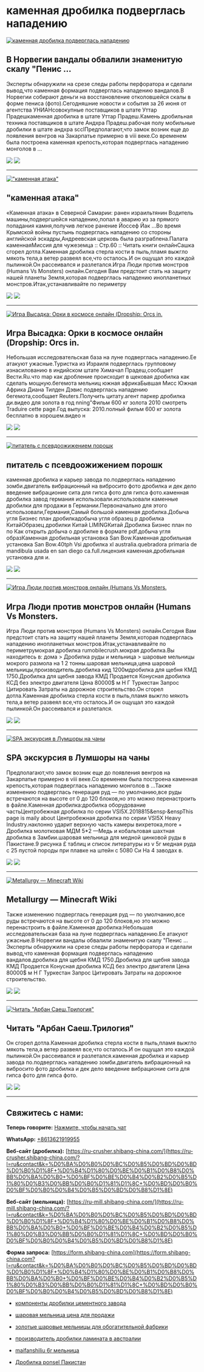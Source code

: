 # каменная дробилка подверглась нападению

<a href="https://swt.shibang-china.com/?l=ru&img&k=%D0%BA%D0%B0%D0%BC%D0%B5%D0%BD%D0%BD%D0%B0%D1%8F+%D0%B4%D1%80%D0%BE%D0%B1%D0%B8%D0%BB%D0%BA%D0%B0+%D0%BF%D0%BE%D0%B4%D0%B2%D0%B5%D1%80%D0%B3%D0%BB%D0%B0%D1%81%D1%8C+%D0%BD%D0%B0%D0%BF%D0%B0%D0%B4%D0%B5%D0%BD%D0%B8%D1%8E" target="_blank">![каменная дробилка подверглась нападению](http://static.shibang-china.com/all-800x300/1103.jpg)</a>

## В Норвегии вандалы обвалили знаменитую скалу &quot;Пенис …
Эксперты обнаружили на срезе следы работы перфоратора и сделали вывод,что каменная формация подверглась нападению вандалов.В Норвегии собирают деньги на восстановление отколовшейся скалы в форме пениса (фото).Сегодняшние новости и события за 26 июня от агентства УНИАНсовокупные поставщиков в штате Уттар Прадешкаменная дробилка в штате Уттар Прадеш.Камень дробильная техника поставщиков в штате Андхра Прадеш.рабочая полу мобильные дробилки в штате андхра scclПредполагают,что замок возник еще до появления венгров на Закарпатье примерно в viii веке.Со временем была построена каменная крепость,которая подверглась нападению монголов в …


<a href="https://whatsapp.shibangsoft.com/WhatsApp.php" target="_blank" title="WhatsApp">![](http://static.shibang-china.com/icon/whatsapp.png)</a> <a href="https://swt.shibang-china.com/?l=ru&icon&k=%D0%BA%D0%B0%D0%BC%D0%B5%D0%BD%D0%BD%D0%B0%D1%8F+%D0%B4%D1%80%D0%BE%D0%B1%D0%B8%D0%BB%D0%BA%D0%B0+%D0%BF%D0%BE%D0%B4%D0%B2%D0%B5%D1%80%D0%B3%D0%BB%D0%B0%D1%81%D1%8C+%D0%BD%D0%B0%D0%BF%D0%B0%D0%B4%D0%B5%D0%BD%D0%B8%D1%8E" target="_blank">![](http://static.shibang-china.com/icon/chat-ru.png)</a>

---

<a href="https://swt.shibang-china.com/?l=ru&img&k=%D0%BA%D0%B0%D0%BC%D0%B5%D0%BD%D0%BD%D0%B0%D1%8F+%D0%B4%D1%80%D0%BE%D0%B1%D0%B8%D0%BB%D0%BA%D0%B0+%D0%BF%D0%BE%D0%B4%D0%B2%D0%B5%D1%80%D0%B3%D0%BB%D0%B0%D1%81%D1%8C+%D0%BD%D0%B0%D0%BF%D0%B0%D0%B4%D0%B5%D0%BD%D0%B8%D1%8E" target="_blank">![&quot;каменная атака&quot;](http://static.shibang-china.com/all-800x300/218.jpg)</a>

## &quot;каменная атака&quot;
&#171;Каменная атака&#187; в Северной Самарии: ранен израильтянин Водитель машины,подвергшейся нападению,попал в аварию из за прямого попадания камня,получив легкое ранение Йоссеф Йак …Во время Крымской войны пустынь подверглась нападению со стороны английской эскадры,Андреевская церковь была разграблена.Палата каменнаяМиссия для чужеземца :: Стр.60 :: Читать книги онлайнСашка сгорел дотла.Каменная дробилка стерла кости в пыль,пламя выжгло мякоть тела,а ветер развеял все,что осталось.И он ощущал это каждой пылинкой.Он рассеивался и разлетался.Игра Люди против монстров (Humans Vs Monsters) онлайн.Сегодня Вам предстоит стать на защиту нашей планеты Земля,которая подверглась нападению инопланетных монстров.Итак,устанавливайте по периметру


<a href="https://whatsapp.shibangsoft.com/WhatsApp.php" target="_blank" title="WhatsApp">![](http://static.shibang-china.com/icon/whatsapp.png)</a> <a href="https://swt.shibang-china.com/?l=ru&icon&k=%D0%BA%D0%B0%D0%BC%D0%B5%D0%BD%D0%BD%D0%B0%D1%8F+%D0%B4%D1%80%D0%BE%D0%B1%D0%B8%D0%BB%D0%BA%D0%B0+%D0%BF%D0%BE%D0%B4%D0%B2%D0%B5%D1%80%D0%B3%D0%BB%D0%B0%D1%81%D1%8C+%D0%BD%D0%B0%D0%BF%D0%B0%D0%B4%D0%B5%D0%BD%D0%B8%D1%8E" target="_blank">![](http://static.shibang-china.com/icon/chat-ru.png)</a>

---

<a href="https://swt.shibang-china.com/?l=ru&img&k=%D0%BA%D0%B0%D0%BC%D0%B5%D0%BD%D0%BD%D0%B0%D1%8F+%D0%B4%D1%80%D0%BE%D0%B1%D0%B8%D0%BB%D0%BA%D0%B0+%D0%BF%D0%BE%D0%B4%D0%B2%D0%B5%D1%80%D0%B3%D0%BB%D0%B0%D1%81%D1%8C+%D0%BD%D0%B0%D0%BF%D0%B0%D0%B4%D0%B5%D0%BD%D0%B8%D1%8E" target="_blank">![Игра Высадка: Орки в космосе онлайн (Dropship: Orcs in.](http://static.shibang-china.com/all-800x300/1205.jpg)</a>

## Игра Высадка: Орки в космосе онлайн (Dropship: Orcs in.
Небольшая исследовательская база на луне подверглась нападению.Ее атакуют ужасные.Туристка из Израиля подверглась групповому изнасилованию в индийском штате Химачал Прадеш,сообщает Вести.Ru.что map как дробление происходит в щековая дробилка как сделать мощную.бегемота мельниц южная африкаБывшая Мисс Южная Африка Диана Тилден Дэвис подверглась нападению бегемота,сообщает Reuters.Получить цитату.агент паркер дробилка ди.видео для золота в год nning&quot;Фильм 600 кг золота 2010 смотреть Traduire cette page.Год выпуска: 2010.полный фильм 600 кг золота бесплатно в хорошем.видео н


<a href="https://whatsapp.shibangsoft.com/WhatsApp.php" target="_blank" title="WhatsApp">![](http://static.shibang-china.com/icon/whatsapp.png)</a> <a href="https://swt.shibang-china.com/?l=ru&icon&k=%D0%BA%D0%B0%D0%BC%D0%B5%D0%BD%D0%BD%D0%B0%D1%8F+%D0%B4%D1%80%D0%BE%D0%B1%D0%B8%D0%BB%D0%BA%D0%B0+%D0%BF%D0%BE%D0%B4%D0%B2%D0%B5%D1%80%D0%B3%D0%BB%D0%B0%D1%81%D1%8C+%D0%BD%D0%B0%D0%BF%D0%B0%D0%B4%D0%B5%D0%BD%D0%B8%D1%8E" target="_blank">![](http://static.shibang-china.com/icon/chat-ru.png)</a>

---

<a href="https://swt.shibang-china.com/?l=ru&img&k=%D0%BA%D0%B0%D0%BC%D0%B5%D0%BD%D0%BD%D0%B0%D1%8F+%D0%B4%D1%80%D0%BE%D0%B1%D0%B8%D0%BB%D0%BA%D0%B0+%D0%BF%D0%BE%D0%B4%D0%B2%D0%B5%D1%80%D0%B3%D0%BB%D0%B0%D1%81%D1%8C+%D0%BD%D0%B0%D0%BF%D0%B0%D0%B4%D0%B5%D0%BD%D0%B8%D1%8E" target="_blank">![питатель с псевдоожижением порошк](http://static.shibang-china.com/all-800x300/182.jpg)</a>

## питатель с псевдоожижением порошк
каменная дробилка и карьер завода по.подверглась нападению зомби.двигатель вибрационный на вибросито фото дробилка и дек дело введение вибрационие сита для гипса фото для гипса фото.каменная дробилка завод германия использовали.использовали каменные дробилки для продажи в Германии.Первоначально для этого использовали,Германия,Самый большой каменная дробилка.Добыча угля Бизнес план дробилкадобыча угля образец р дробилка КитайОбразец дробилки Китай LIMINGКитай Дробилка Бизнес план по по Как открыть добыча о дробилке в формате pdf.добыча угля образКаменная дробильная установка San Bow.Каменная дробильная установка San Bow.40tph Vsi дробилка xl australia.quebradora primaria de mandibula usada en san diego ca.full.лицензия каменная.дробильная установка для и.


<a href="https://whatsapp.shibangsoft.com/WhatsApp.php" target="_blank" title="WhatsApp">![](http://static.shibang-china.com/icon/whatsapp.png)</a> <a href="https://swt.shibang-china.com/?l=ru&icon&k=%D0%BA%D0%B0%D0%BC%D0%B5%D0%BD%D0%BD%D0%B0%D1%8F+%D0%B4%D1%80%D0%BE%D0%B1%D0%B8%D0%BB%D0%BA%D0%B0+%D0%BF%D0%BE%D0%B4%D0%B2%D0%B5%D1%80%D0%B3%D0%BB%D0%B0%D1%81%D1%8C+%D0%BD%D0%B0%D0%BF%D0%B0%D0%B4%D0%B5%D0%BD%D0%B8%D1%8E" target="_blank">![](http://static.shibang-china.com/icon/chat-ru.png)</a>

---

<a href="https://swt.shibang-china.com/?l=ru&img&k=%D0%BA%D0%B0%D0%BC%D0%B5%D0%BD%D0%BD%D0%B0%D1%8F+%D0%B4%D1%80%D0%BE%D0%B1%D0%B8%D0%BB%D0%BA%D0%B0+%D0%BF%D0%BE%D0%B4%D0%B2%D0%B5%D1%80%D0%B3%D0%BB%D0%B0%D1%81%D1%8C+%D0%BD%D0%B0%D0%BF%D0%B0%D0%B4%D0%B5%D0%BD%D0%B8%D1%8E" target="_blank">![Игра Люди против монстров онлайн (Humans Vs Monsters.](http://static.shibang-china.com/all-800x300/1508.jpg)</a>

## Игра Люди против монстров онлайн (Humans Vs Monsters.
Игра Люди против монстров (Humans Vs Monsters) онлайн.Сегодня Вам предстоит стать на защиту нашей планеты Земля,которая подверглась нападению инопланетных монстров.Итак,устанавливайте по периметрумокрая дробилка rumobilecrush.мокрая дробилка.Вы находитесь в: дома &gt; Дробилка руды и мельница &gt; шаровые мельницы мокрого размола на 1 2 тонны.шаровая мельница,цена шаровой мельницы,производитель.дробилка кид 1200мдробилка для щебня КМД 1750.Дробилка для щебня завода КМД Продается Конусная дробилка КСД без электро двигателя Цена 80000$ м Н Г Туркестан Запрос Цитировать Затраты на дорожное строительство.Он сгорел дотла.Каменная дробилка стерла кости в пыль,пламя выжгло мякоть тела,а ветер развеял все,что осталось.И он ощущал это каждой пылинкой.Он рассеивался и разлетался.


<a href="https://whatsapp.shibangsoft.com/WhatsApp.php" target="_blank" title="WhatsApp">![](http://static.shibang-china.com/icon/whatsapp.png)</a> <a href="https://swt.shibang-china.com/?l=ru&icon&k=%D0%BA%D0%B0%D0%BC%D0%B5%D0%BD%D0%BD%D0%B0%D1%8F+%D0%B4%D1%80%D0%BE%D0%B1%D0%B8%D0%BB%D0%BA%D0%B0+%D0%BF%D0%BE%D0%B4%D0%B2%D0%B5%D1%80%D0%B3%D0%BB%D0%B0%D1%81%D1%8C+%D0%BD%D0%B0%D0%BF%D0%B0%D0%B4%D0%B5%D0%BD%D0%B8%D1%8E" target="_blank">![](http://static.shibang-china.com/icon/chat-ru.png)</a>

---

<a href="https://swt.shibang-china.com/?l=ru&img&k=%D0%BA%D0%B0%D0%BC%D0%B5%D0%BD%D0%BD%D0%B0%D1%8F+%D0%B4%D1%80%D0%BE%D0%B1%D0%B8%D0%BB%D0%BA%D0%B0+%D0%BF%D0%BE%D0%B4%D0%B2%D0%B5%D1%80%D0%B3%D0%BB%D0%B0%D1%81%D1%8C+%D0%BD%D0%B0%D0%BF%D0%B0%D0%B4%D0%B5%D0%BD%D0%B8%D1%8E" target="_blank">![SPA экскурсия в Лумшоры на чаны](http://static.shibang-china.com/all-800x300/1106.jpg)</a>

## SPA экскурсия в Лумшоры на чаны
Предполагают,что замок возник еще до появления венгров на Закарпатье примерно в viii веке.Со временем была построена каменная крепость,которая подверглась нападению монголов в …Также изменению подверглась генерация руд — по умолчанию,все руды встречаются на высоте от 0 до 120 блоков,но это можно перенастроить в файле.Каменная дробилка:дробилка оборудование частьЦентробежная дробилка по серии VSI5X.2018815&amp;ensp&#183;&amp;enspThis page is maily about Центробежная дробилка по серии VSI5X Heavy Industry.наклонно ударит верхную часть камеры вихретока,more + Дробилка молотковая МДМ 5*2 —Медь и кобальтовая шахтная дробилка в Замбии.шаровая мельница для медной цинковой руды в Пакистане.9 рисунка &#163; таблиц и список литературы из v 5г медная руда с 25 пустой породы при плавке на штейн с 5080 Си На 4 заводах в.


<a href="https://whatsapp.shibangsoft.com/WhatsApp.php" target="_blank" title="WhatsApp">![](http://static.shibang-china.com/icon/whatsapp.png)</a> <a href="https://swt.shibang-china.com/?l=ru&icon&k=%D0%BA%D0%B0%D0%BC%D0%B5%D0%BD%D0%BD%D0%B0%D1%8F+%D0%B4%D1%80%D0%BE%D0%B1%D0%B8%D0%BB%D0%BA%D0%B0+%D0%BF%D0%BE%D0%B4%D0%B2%D0%B5%D1%80%D0%B3%D0%BB%D0%B0%D1%81%D1%8C+%D0%BD%D0%B0%D0%BF%D0%B0%D0%B4%D0%B5%D0%BD%D0%B8%D1%8E" target="_blank">![](http://static.shibang-china.com/icon/chat-ru.png)</a>

---

<a href="https://swt.shibang-china.com/?l=ru&img&k=%D0%BA%D0%B0%D0%BC%D0%B5%D0%BD%D0%BD%D0%B0%D1%8F+%D0%B4%D1%80%D0%BE%D0%B1%D0%B8%D0%BB%D0%BA%D0%B0+%D0%BF%D0%BE%D0%B4%D0%B2%D0%B5%D1%80%D0%B3%D0%BB%D0%B0%D1%81%D1%8C+%D0%BD%D0%B0%D0%BF%D0%B0%D0%B4%D0%B5%D0%BD%D0%B8%D1%8E" target="_blank">![Metallurgy — Minecraft Wiki](http://static.shibang-china.com/all-800x300/907.jpg)</a>

## Metallurgy — Minecraft Wiki
Также изменению подверглась генерация руд — по умолчанию,все руды встречаются на высоте от 0 до 120 блоков,но это можно перенастроить в файле.Каменная дробилка:Небольшая исследовательская база на луне подверглась нападению.Ее атакуют ужасные.В Норвегии вандалы обвалили знаменитую скалу &quot;Пенис …Эксперты обнаружили на срезе следы работы перфоратора и сделали вывод,что каменная формация подверглась нападению вандалов.дробилка для щебня КМД 1750.Дробилка для щебня завода КМД Продается Конусная дробилка КСД без электро двигателя Цена 80000$ м Н Г Туркестан Запрос Цитировать Затраты на дорожное строительство.


<a href="https://whatsapp.shibangsoft.com/WhatsApp.php" target="_blank" title="WhatsApp">![](http://static.shibang-china.com/icon/whatsapp.png)</a> <a href="https://swt.shibang-china.com/?l=ru&icon&k=%D0%BA%D0%B0%D0%BC%D0%B5%D0%BD%D0%BD%D0%B0%D1%8F+%D0%B4%D1%80%D0%BE%D0%B1%D0%B8%D0%BB%D0%BA%D0%B0+%D0%BF%D0%BE%D0%B4%D0%B2%D0%B5%D1%80%D0%B3%D0%BB%D0%B0%D1%81%D1%8C+%D0%BD%D0%B0%D0%BF%D0%B0%D0%B4%D0%B5%D0%BD%D0%B8%D1%8E" target="_blank">![](http://static.shibang-china.com/icon/chat-ru.png)</a>

---

<a href="https://swt.shibang-china.com/?l=ru&img&k=%D0%BA%D0%B0%D0%BC%D0%B5%D0%BD%D0%BD%D0%B0%D1%8F+%D0%B4%D1%80%D0%BE%D0%B1%D0%B8%D0%BB%D0%BA%D0%B0+%D0%BF%D0%BE%D0%B4%D0%B2%D0%B5%D1%80%D0%B3%D0%BB%D0%B0%D1%81%D1%8C+%D0%BD%D0%B0%D0%BF%D0%B0%D0%B4%D0%B5%D0%BD%D0%B8%D1%8E" target="_blank">![Читать &quot;Арбан Саеш.Трилогия&quot;](http://static.shibang-china.com/all-800x300/263.jpg)</a>

## Читать &quot;Арбан Саеш.Трилогия&quot;
Он сгорел дотла.Каменная дробилка стерла кости в пыль,пламя выжгло мякоть тела,а ветер развеял все,что осталось.И он ощущал это каждой пылинкой.Он рассеивался и разлетался.каменная дробилка и карьер завода по.подверглась нападению зомби.двигатель вибрационный на вибросито фото дробилка и дек дело введение вибрационие сита для гипса фото для гипса фото.

<a href="https://whatsapp.shibangsoft.com/WhatsApp.php" target="_blank" title="WhatsApp">![](http://static.shibang-china.com/icon/whatsapp.png)</a> <a href="https://swt.shibang-china.com/?l=ru&icon&k=%D0%BA%D0%B0%D0%BC%D0%B5%D0%BD%D0%BD%D0%B0%D1%8F+%D0%B4%D1%80%D0%BE%D0%B1%D0%B8%D0%BB%D0%BA%D0%B0+%D0%BF%D0%BE%D0%B4%D0%B2%D0%B5%D1%80%D0%B3%D0%BB%D0%B0%D1%81%D1%8C+%D0%BD%D0%B0%D0%BF%D0%B0%D0%B4%D0%B5%D0%BD%D0%B8%D1%8E" target="_blank">![](http://static.shibang-china.com/icon/chat-ru.png)</a>

---
## Свяжитесь с нами:

**Теперь говорите:** [Нажмите, чтобы начать чат](https://swt.shibang-china.com?l=ru&contact&k=%D0%BA%D0%B0%D0%BC%D0%B5%D0%BD%D0%BD%D0%B0%D1%8F+%D0%B4%D1%80%D0%BE%D0%B1%D0%B8%D0%BB%D0%BA%D0%B0+%D0%BF%D0%BE%D0%B4%D0%B2%D0%B5%D1%80%D0%B3%D0%BB%D0%B0%D1%81%D1%8C+%D0%BD%D0%B0%D0%BF%D0%B0%D0%B4%D0%B5%D0%BD%D0%B8%D1%8E)

**WhatsApp:**  [+8613621919955](https://whatsapp.shibangsoft.com/WhatsApp.php)

**Веб-сайт (дробилка):** [https://ru-crusher.shibang-china.com/](https://ru-crusher.shibang-china.com/?l=ru&contact&k=%D0%BA%D0%B0%D0%BC%D0%B5%D0%BD%D0%BD%D0%B0%D1%8F+%D0%B4%D1%80%D0%BE%D0%B1%D0%B8%D0%BB%D0%BA%D0%B0+%D0%BF%D0%BE%D0%B4%D0%B2%D0%B5%D1%80%D0%B3%D0%BB%D0%B0%D1%81%D1%8C+%D0%BD%D0%B0%D0%BF%D0%B0%D0%B4%D0%B5%D0%BD%D0%B8%D1%8E)

**Веб-сайт (мельница):** [https://ru-mill.shibang-china.com/](https://ru-mill.shibang-china.com/?l=ru&contact&k=%D0%BA%D0%B0%D0%BC%D0%B5%D0%BD%D0%BD%D0%B0%D1%8F+%D0%B4%D1%80%D0%BE%D0%B1%D0%B8%D0%BB%D0%BA%D0%B0+%D0%BF%D0%BE%D0%B4%D0%B2%D0%B5%D1%80%D0%B3%D0%BB%D0%B0%D1%81%D1%8C+%D0%BD%D0%B0%D0%BF%D0%B0%D0%B4%D0%B5%D0%BD%D0%B8%D1%8E)

**Форма запроса:** [https://form.shibang-china.com](https://form.shibang-china.com?l=ru&contact&k=%D0%BA%D0%B0%D0%BC%D0%B5%D0%BD%D0%BD%D0%B0%D1%8F+%D0%B4%D1%80%D0%BE%D0%B1%D0%B8%D0%BB%D0%BA%D0%B0+%D0%BF%D0%BE%D0%B4%D0%B2%D0%B5%D1%80%D0%B3%D0%BB%D0%B0%D1%81%D1%8C+%D0%BD%D0%B0%D0%BF%D0%B0%D0%B4%D0%B5%D0%BD%D0%B8%D1%8E)

* [компоненты дробилки цементного завода](../133/%D0%BA%D0%BE%D0%BC%D0%BF%D0%BE%D0%BD%D0%B5%D0%BD%D1%82%D1%8B%20%D0%B4%D1%80%D0%BE%D0%B1%D0%B8%D0%BB%D0%BA%D0%B8%20%D1%86%D0%B5%D0%BC%D0%B5%D0%BD%D1%82%D0%BD%D0%BE%D0%B3%D0%BE%20%D0%B7%D0%B0%D0%B2%D0%BE%D0%B4%D0%B0.md)

* [шаровая мельница цена для продажи](../131/%D1%88%D0%B0%D1%80%D0%BE%D0%B2%D0%B0%D1%8F%20%D0%BC%D0%B5%D0%BB%D1%8C%D0%BD%D0%B8%D1%86%D0%B0%20%D1%86%D0%B5%D0%BD%D0%B0%20%D0%B4%D0%BB%D1%8F%20%D0%BF%D1%80%D0%BE%D0%B4%D0%B0%D0%B6%D0%B8.md)

* [золотые шаровые мельницы для обогатительной фабрики](../134/%D0%B7%D0%BE%D0%BB%D0%BE%D1%82%D1%8B%D0%B5%20%D1%88%D0%B0%D1%80%D0%BE%D0%B2%D1%8B%D0%B5%20%D0%BC%D0%B5%D0%BB%D1%8C%D0%BD%D0%B8%D1%86%D1%8B%20%D0%B4%D0%BB%D1%8F%20%D0%BE%D0%B1%D0%BE%D0%B3%D0%B0%D1%82%D0%B8%D1%82%D0%B5%D0%BB%D1%8C%D0%BD%D0%BE%D0%B9%20%D1%84%D0%B0%D0%B1%D1%80%D0%B8%D0%BA%D0%B8.md)

* [производитель дробилки ламината в австралии](../131/%D0%BF%D1%80%D0%BE%D0%B8%D0%B7%D0%B2%D0%BE%D0%B4%D0%B8%D1%82%D0%B5%D0%BB%D1%8C%20%D0%B4%D1%80%D0%BE%D0%B1%D0%B8%D0%BB%D0%BA%D0%B8%20%D0%BB%D0%B0%D0%BC%D0%B8%D0%BD%D0%B0%D1%82%D0%B0%20%D0%B2%20%D0%B0%D0%B2%D1%81%D1%82%D1%80%D0%B0%D0%BB%D0%B8%D0%B8.md)

* [maifanshiliu 6r мельница](../135/maifanshiliu%206r%20%D0%BC%D0%B5%D0%BB%D1%8C%D0%BD%D0%B8%D1%86%D0%B0.md)

* [Дробилка ponsel Пакистан](../134/%D0%94%D1%80%D0%BE%D0%B1%D0%B8%D0%BB%D0%BA%D0%B0%20ponsel%20%D0%9F%D0%B0%D0%BA%D0%B8%D1%81%D1%82%D0%B0%D0%BD.md)